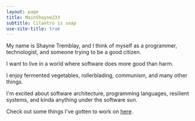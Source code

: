 ```yaml
---
layout: page
title: MainShayne233
subtitle: Cilantro is soap
use-site-title: true
---
```


My name is Shayne Tremblay, and I think of myself as a programmer, technologist, and someone trying to be a good citizen.

I want to live in a world where software does more good than harm.

I enjoy fermented vegetables, rollerblading, communism, and many other things.

I'm excited about software architecture, programming languages, resilient systems, and kinda anything under the software sun.

Check out some things I've gotten to work on [here](https://mainshayne233.github.io/experiences/).
